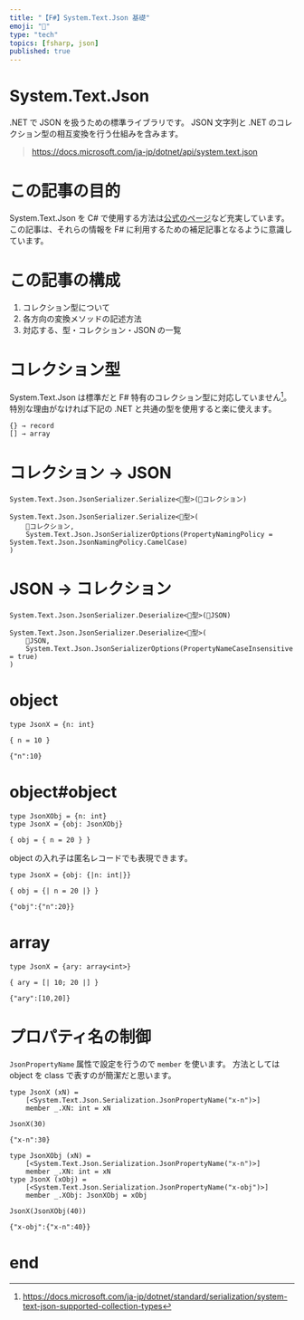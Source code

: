 ```yaml
---
title: "【F#】System.Text.Json 基礎"
emoji: "📄"
type: "tech"
topics: [fsharp, json]
published: true
---
```


# System.Text.Json

.NET で JSON を扱うための標準ライブラリです。
JSON 文字列と .NET のコレクション型の相互変換を行う仕組みを含みます。

> https://docs.microsoft.com/ja-jp/dotnet/api/system.text.json

# この記事の目的

System.Text.Json を C# で使用する方法は[公式のページ](https://docs.microsoft.com/ja-jp/dotnet/standard/serialization/system-text-json-how-to)など充実しています。
この記事は、それらの情報を F# に利用するための補足記事となるように意識しています。

# この記事の構成

1. コレクション型について
2. 各方向の変換メソッドの記述方法
3. 対応する、型・コレクション・JSON の一覧

# コレクション型

System.Text.Json は標準だと F# 特有のコレクション型に対応していません[^1]。
特別な理由がなければ下記の .NET と共通の型を使用すると楽に使えます。

[^1]: https://docs.microsoft.com/ja-jp/dotnet/standard/serialization/system-text-json-supported-collection-types

```txt
{} → record
[] → array
```

# コレクション → JSON

```fsharp:実行部分
System.Text.Json.JsonSerializer.Serialize<📝型>(📝コレクション)
```

```fsharp:パスカルケース → キャメルケース
System.Text.Json.JsonSerializer.Serialize<📝型>(
    📝コレクション,
    System.Text.Json.JsonSerializerOptions(PropertyNamingPolicy = System.Text.Json.JsonNamingPolicy.CamelCase)
)
```

# JSON → コレクション

```fsharp:実行部分
System.Text.Json.JsonSerializer.Deserialize<📝型>(📝JSON)
```

```fsharp:キャメルケース → パスカルケース
System.Text.Json.JsonSerializer.Deserialize<📝型>(
    📝JSON,
    System.Text.Json.JsonSerializerOptions(PropertyNameCaseInsensitive = true)
)
```

# object

```fsharp:型
type JsonX = {n: int}
```

```fsharp:コレクション
{ n = 10 }
```

```json:JSON
{"n":10}
```

# object#object

```fsharp:型 (1)
type JsonXObj = {n: int}
type JsonX = {obj: JsonXObj}
```

```fsharp:コレクション (1)
{ obj = { n = 20 } }
```

object の入れ子は匿名レコードでも表現できます。

```fsharp:型 (2)
type JsonX = {obj: {|n: int|}}
```

```fsharp:コレクション (2)
{ obj = {| n = 20 |} }
```

```json:JSON
{"obj":{"n":20}}
```

# array

```fsharp:型
type JsonX = {ary: array<int>}
```

```fsharp:コレクション
{ ary = [| 10; 20 |] }
```

```json:JSON
{"ary":[10,20]}
```

# プロパティ名の制御

`JsonPropertyName` 属性で設定を行うので `member` を使います。
方法としては object を class で表すのが簡潔だと思います。

```fsharp:型 (1)
type JsonX (xN) =
    [<System.Text.Json.Serialization.JsonPropertyName("x-n")>]
    member _.XN: int = xN
```

```fsharp:コレクション (1)
JsonX(30)
```

```json:JSON (1)
{"x-n":30}
```

```fsharp:型 (2)
type JsonXObj (xN) =
    [<System.Text.Json.Serialization.JsonPropertyName("x-n")>]
    member _.XN: int = xN
type JsonX (xObj) =
    [<System.Text.Json.Serialization.JsonPropertyName("x-obj")>]
    member _.XObj: JsonXObj = xObj
```

```fsharp:コレクション (2)
JsonX(JsonXObj(40))
```

```json:JSON (2)
{"x-obj":{"x-n":40}}
```

# end
